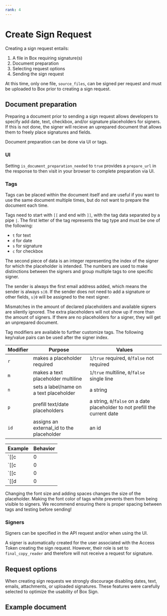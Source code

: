```yaml
---
rank: 4
---
```


# Create Sign Request

Creating a sign request entails: 

1. A file in Box requiring signature(s)
2. Document preparation
3. Selecting request options
4. Sending the sign request

At this time, only one file, `source_files`, can be signed per request and must
be uploaded to Box prior to creating a sign request.

## Document preparation

Preparing a document prior to sending a sign request allows developers to
specify add date, text, checkbox, and/or signature placeholders for signers. If
this is not done, the signer will recieve an uprepared document that
allows them to freely place signatures and fields.

Document preparation can be done via UI or tags.

### UI

Setting `is_document_preparation_needed` to `true` provides a `prepare_url` in
the response to then visit in your browser to complete preparation via UI. 

### Tags

Tags can be placed within the document itself and are useful if you want to use
the same document multiple times, but do not want to prepare the document each
time.

Tags need to start with `[[` and end with `]]`, with the tag data separated by a
pipe `|`. The first letter of the tag represents the tag type and must be one of
the following:

- `t` for text
- `d` for date
- `s` for signature
- `c` for checkbox

The second piece of data is an integer representing the index of the signer for
which the placeholder is intended. The numbers are used to make distinctions
between the signers and group multiple tags to one specific signer.

The sender is always the first email address added, which means the sender is
always `s|0`. If the sender does not need to add a signature or other fields, 
`s|0` will be assigned to the next signer.

Mismatches in the amount of declared placeholders and available signers are
silently ignored. The extra placeholders will not show up if more than the
amount of signers. If there are no placeholders for a signer, they will get an 
unprepared document. 

Tag modifiers are available to further customize tags. The following key/value
pairs can be used after the signer index.

<!-- markdownlint-disable line-length -->

| Modifier | Purpose                                   | Values                                                                      |
| -------- | ----------------------------------------- | --------------------------------------------------------------------------- |
| `r`      | makes a placeholder required              | `1`/`true` required, `0`/`false` not required                               |
| `m`      | makes a text placeholder multiline        | `1`/`true` multiline, `0`/`false` single line                               |
| `n`      | sets a label/name on a text placeholder   | a string                                                                    |
| `p`      | prefill text/date placeholders            | a string, `0`/`false` on a date placeholder to not prefill the current date |
| `id`     | assigns an external_id to the placeholder | an id                                                                       |

<!-- markdownlint-enable line-length -->

| Example                                            | Behavior                                           |
| -------------------------------------------------- | -------------------------------------------------- | 
| `[[c|0|r:1                                ]] `     | required checkbox                                  | 
| `[[c|0|r:0                                ]] `     | not required checkbox                              |
| `[[c|0|p:1                                ]] `     | a checkbox that is checked by default              |
| `[[d|0|n:Birth date|p:0                   ]] `     | a non-filled date date with the label 'Birth date' |

<Message type='tip'>
Changing the font size and adding spaces changes the size of the placeholder. 
Making the font color of tags white prevents them from being visible to signers.
We recommend ensuring there is proper spacing between tags and testing before
sending! 
</Message> 

### Signers

Signers can be specified in the API request and/or when using the UI. 

A signer is automatically created for the user associated with the Access Token
creating the sign request. However, their role is set to
`final_copy_reader` and therefore will not receive a request for signature.

## Request options

<Message type='warning'>
When creating sign requests we strongly discourage disabling dates, text,
emails, attachments, or uploaded signatures. These features were carefully
selected to optimize the usability of Box Sign.
</Message>

## Example document